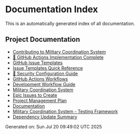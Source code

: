 # Documentation Index

This is an automatically generated index of all documentation.

## Project Documentation
- [Contributing to Military Coordination System](.github/CONTRIBUTING.md)
- [🎯 GitHub Actions Implementation Complete](.github/GITHUB_ACTIONS_COMPLETE.md)
- [GitHub Issue Templates](.github/ISSUE_TEMPLATES.md)
- [Issue Templates Quick Reference](.github/ISSUE_TEMPLATE_REFERENCE.md)
- [🔐 Security Configuration Guide](.github/SECURITY_SETUP.md)
- [GitHub Actions Workflows](.github/WORKFLOWS.md)
- [Development Workflow Guide](DEVELOPMENT_WORKFLOW.md)
- [Military Coordination System](README.md)
- [Epic Issues to Create](docs/GITHUB_SETUP.md)
- [Project Management Plan](docs/PROJECT_PLAN.md)
- [Documentation](docs/README.md)
- [Military Coordination System - Testing Framework](docs/TESTING_FRAMEWORK.md)
- [Dependency Update Summary](update-summary.md)

Generated on: Sun Jul 20 09:49:02 UTC 2025
